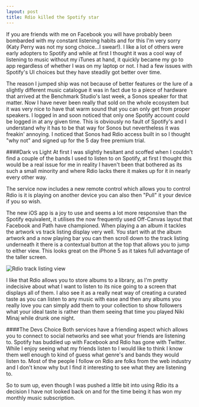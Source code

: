 ```yaml
---
layout: post
title: Rdio killed the Spotify star
---
```

If you are friends with me on Facebook you will have probably been bombarded with my constant listening habits and for this I'm very sorry (Katy Perry was not my song choice…I swear!). I like a lot of others were early adopters to Spotify and while at first I thought it was a cool way of listening to music without my iTunes at hand, it quickly became my go to app regardless of whether I was on my laptop or not. I had a few issues with Spotify's UI choices but they have steadily got better over time.

The reason I jumped ship was not because of better features or the lure of a slightly different music catalogue it was in fact due to a piece of hardware that arrived at the Benchmark Studio's last week, a Sonos speaker for that matter. Now I have never been really that sold on the whole ecosystem but it was very nice to have that warm sound that you can only get from proper speakers. I logged in and soon noticed that only one Spotify account could be logged in at any given time. This is obviously no fault of Spotify's and I understand why it has to be that way for Sonos but nevertheless it was freakin' annoying. I noticed that Sonos had Rdio access built in so I thought "why not" and signed up for the 5 day free premium trial.


####Dark vs Light
At first I was slightly hesitant and scoffed when I couldn't find a couple of the bands I used to listen to on Spotify, at first I thought this would be a real issue for me in reality I haven't been that bothered as its such a small minority and where Rdio lacks there it makes up for it in nearly every other way.

The service now includes a new remote control which allows you to control Rdio is it is playing on another device you can also then "Pull" it your device if you so wish.

The new iOS app is a joy to use and seems a lot  more responsive than the Spotify equivalent, it utilises the now frequently used   Off-Canvas layout that Facebook and Path have championed. When playing a an album it tackles the artwork vs track listing display very well. You start with at the album artwork and a now playing bar  you can then scroll down to the track listing underneath it there is a contextual button at the top that allows you to jump to either view. This looks great on the iPhone 5 as it takes full advantage of the taller screen.

<img src="{{ site.url }}/assets/img/rdio_ios.png" alt="Rdio track listing view">

I like that Rdio allows you to store albums to a library, as I'm pretty indecisive about what I want to listen to its nice going to a screen that displays all of them. I also see it as a really neat way of creating a curated taste as you can listen to any music with ease and then any albums you really love you can simply add them to your collection to show followers what your ideal taste is rather than them seeing that time you played Niki Minaj while drunk one night.

####The Devs Choice
Both services have a friending aspect which allows you to connect to social networks and see what your friends are listening to. Spotify has buddied up with Facebook and Rdio has gone with Twitter. While I enjoy seeing what my friends listen to I would like to think I know them well enough to kind of guess what genre's and bands they would listen to. Most of the people I follow on Rdio are folks from the web industry and I don't know why but I find it interesting to see what they are listening to.

So to sum up, even though I was pushed a little bit into using Rdio its a decision I have not looked back on and for the time being it has won my monthly music subscription.

